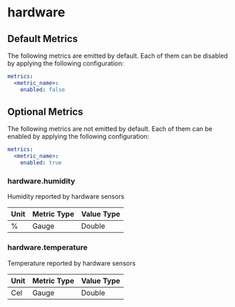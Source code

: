 [comment]: <> (Code generated by mdatagen. DO NOT EDIT.)

# hardware

## Default Metrics

The following metrics are emitted by default. Each of them can be disabled by applying the following configuration:

```yaml
metrics:
  <metric_name>:
    enabled: false
```

## Optional Metrics

The following metrics are not emitted by default. Each of them can be enabled by applying the following configuration:

```yaml
metrics:
  <metric_name>:
    enabled: true
```

### hardware.humidity

Humidity reported by hardware sensors

| Unit | Metric Type | Value Type |
| ---- | ----------- | ---------- |
| % | Gauge | Double |

### hardware.temperature

Temperature reported by hardware sensors

| Unit | Metric Type | Value Type |
| ---- | ----------- | ---------- |
| Cel | Gauge | Double |
